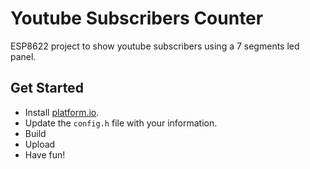# Youtube Subscribers Counter

ESP8622 project to show youtube subscribers using a 7 segments led panel.

## Get Started

* Install [platform.io](http://docs.platformio.org/en/latest/installation.html).
* Update the `config.h` file with your information.
* Build
* Upload
* Have fun!
